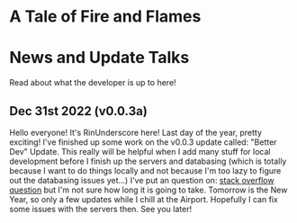 # A Tale of Fire and Flames

# News and Update Talks
Read about what the developer is up to here!

## Dec 31st 2022 (v0.0.3a)
Hello everyone! It's RinUnderscore here! Last day of the year, pretty exciting! I've finished up some work on the v0.0.3 update called: "Better Dev" Update. This really will be helpful when I add many stuff for local development before I finish up the servers and databasing (which is totally because I want to do things locally and not because I'm too lazy to figure out the databasing issues yet...) I've put an question on: [stack overflow question](https://stackoverflow.com/questions/74972543/python-realtime-database-google-firebase-sending-integer-instead-of-json-file) but I'm not sure how long it is going to take. Tomorrow is the New Year, so only a few updates while I chill at the Airport. Hopefully I can fix some issues with the servers then. See you later!
